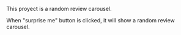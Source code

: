 This proyect is a random review carousel.

When "surprise me" button is clicked, it will show a random review carousel.